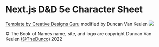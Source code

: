 <h1>Next.js D&D 5e Character Sheet</h1>
<a href="https://github.com/ixartz/Next-js-Boilerplate" >Template by Creative Designs Guru</a> modified by Duncan Van Keulen

<img src="https://book-of-names.tech/logo.svg"/>

© The Book of Names name, site, and logo are copyright Duncan Van Keulen [(@TheDunco)](https://github.com/TheDunco) 2022 

